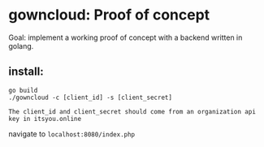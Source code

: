 # gowncloud: Proof of concept

Goal: implement a working proof of concept with a backend written in golang.

## install:

```
go build
./gowncloud -c [client_id] -s [client_secret]

The client_id and client_secret should come from an organization api key in itsyou.online
```

navigate to `localhost:8080/index.php`
